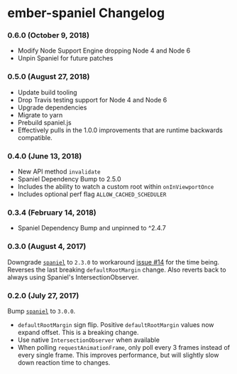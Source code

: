 # ember-spaniel Changelog

### 0.6.0 (October 9, 2018)
* Modify Node Support Engine dropping Node 4 and Node 6
* Unpin Spaniel for future patches

### 0.5.0 (August 27, 2018)
* Update build tooling
* Drop Travis testing support for Node 4 and Node 6
* Upgrade dependencies
* Migrate to yarn
* Prebuild spaniel.js
* Effectively pulls in the 1.0.0 improvements that are runtime backwards compatible.

### 0.4.0 (June 13, 2018)
* New API method `invalidate`
* Spaniel Dependency Bump to 2.5.0
* Includes the ability to watch a custom root within `onInViewportOnce`
* Includes optional perf flag `ALLOW_CACHED_SCHEDULER`

### 0.3.4 (February 14, 2018)
* Spaniel Dependency Bump and unpinned to ^2.4.7

### 0.3.0 (August 4, 2017)

Downgrade [`spaniel`](https://github.com/linkedin/spaniel) to `2.3.0` to workaround [issue #14](https://github.com/asakusuma/ember-spaniel/issues/14) for the time being. Reverses the last breaking `defaultRootMargin` change. Also reverts back to always using Spaniel's IntersectionObserver.

### 0.2.0 (July 27, 2017)

Bump [`spaniel`](https://github.com/linkedin/spaniel) to `3.0.0`.

* `defaultRootMargin` sign flip. Positive `defaultRootMargin` values now expand offset. This is a breaking change.
* Use native `IntersectionObserver` when available
* When polling `requestAnimationFrame`, only poll every 3 frames instead of every single frame. This improves performance, but will slightly slow down reaction time to changes.